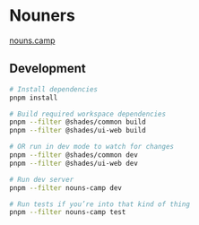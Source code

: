 # Nouners

[nouns.camp](https://nouners.com/)

## Development

```bash
# Install dependencies
pnpm install

# Build required workspace dependencies
pnpm --filter @shades/common build
pnpm --filter @shades/ui-web build

# OR run in dev mode to watch for changes
pnpm --filter @shades/common dev
pnpm --filter @shades/ui-web dev

# Run dev server
pnpm --filter nouns-camp dev

# Run tests if you’re into that kind of thing
pnpm --filter nouns-camp test
```
